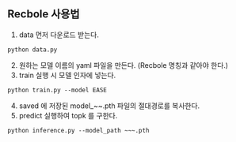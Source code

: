 ## Recbole 사용법
1. data 먼저 다운로드 받는다.
```
python data.py
```
2. 원하는 모델 이름의 yaml 파일을 만든다. (Recbole 명칭과 같아야 한다.)
3. train 실행 시 모델 인자에 넣는다.
```
python train.py --model EASE
```
4. saved 에 저장된 model_~~.pth 파일의 절대경로를 복사한다.
5. predict 실행하여 topk 를 구한다.
```
python inference.py --model_path ~~~.pth
```